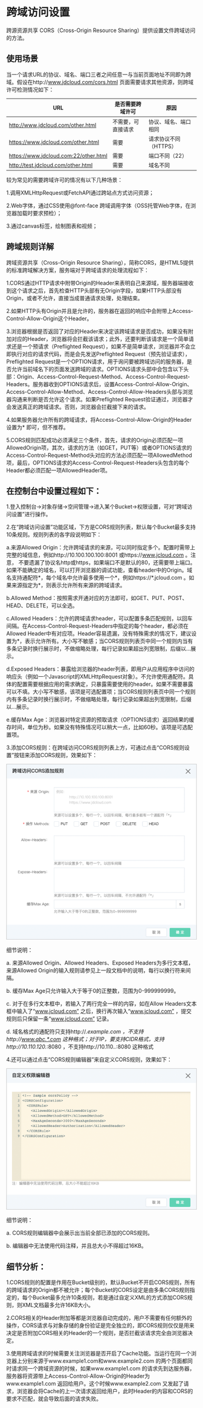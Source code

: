 # 跨域访问设置

跨源资源共享 CORS（Cross-Origin Resource Sharing）提供设置文件跨域访问的方法。

## 使用场景 

当一个请求URL的协议、域名、端口三者之间任意一与当前页面地址不同即为跨域。假设在http://www.jdcloud.com/cors.html 页面需要请求其他资源，则跨域许可检测情况如下：

URL|是否需要跨域许可|原因
--|--|--
http://www.jdcloud.com/other.html |不需要，可直接请求|协议、域名、端口相同
https://www.jdcloud.com/other.html |需要|请求协议不同（HTTPS）
https://www.jdcloud.com:22/other.html |需要|端口不同（22）
http://test.jdcloud.com/other.html |需要|域名不同

较为常见的需要跨域许可的情况有以下几种场景：

1.调用XMLHttpRequest或FetchAPI通过跨站点方式访问资源；

2.Web字体，通过CSS使用@font-face 跨域调用字体（OSS托管Web字体，在浏览器加载时要求预检）；

3.通过canvas标签，绘制图表和视频；

## 跨域规则详解

跨域资源共享（Cross-Origin Resource Sharing），简称CORS，是HTML5提供的标准跨域解决方案，服务端对于跨域请求的处理流程如下：

1.CORS通过HTTP请求中附带Origin的Header来表明自己来源域，服务器端接收到这个请求之后，首先检查HTTP头部有无Origin字段，如果HTTP头部没有Origin，或者不允许，直接当成普通请求处理，处理结束。

2.如果HTTP头有Origin并且是允许的，服务器在返回的响应中会附带上Access-Control-Allow-Origin这个Header。

3.浏览器根据是否返回了对应的Header来决定该跨域请求是否成功，如果没有附加对应的Header，浏览器将会拦截该请求；此外，还要判断该请求是一个简单请求还是一个预请求（Preflighted Request），如果不是简单请求，浏览器并不会立即执行对应的请求代码，而是会先发送Preflighted Request（预先验证请求），Preflighted Request是一个OPTION请求，用于询问要被跨域访问的服务器，是否允许当前域名下的页面发送跨域的请求。OPTIONS请求头部中会包含以下头部：Origin、Access-Control-Request-Method、Access-Control-Request-Headers。服务器收到OPTIONS请求后，设置Access-Control-Allow-Origin、Access-Control-Allow-Method、Access-Control-Allow-Headers头部与浏览器沟通来判断是否允许这个请求。如果Preflighted Request验证通过，浏览器才会发送真正的跨域请求。否则，浏览器会拦截接下来的请求。

4.如果服务器允许所有的跨域请求，将Access-Control-Allow-Origin的Header设置为* 即可，但不推荐。

5.CORS规则匹配成功必须满足三个条件，首先，请求的Origin必须匹配一项AllowedOrigin项，其次，请求的方法（如GET，PUT等）或者OPTIONS请求的Access-Control-Request-Method头对应的方法必须匹配一项AllowedMethod项，最后，OPTIONS请求的Access-Control-Request-Headers头包含的每个Header都必须匹配一项AllowedHeader项。

## 在控制台中设置过程如下：

1.登入控制台->对象存储->空间管理->进入某个Bucket->权限设置，可对“跨域访问设置”进行操作。

2.在“跨域访问设置”功能区域，下方是CORS规则列表，默认每个Bucket最多支持10条规则。规则列表的各字段说明如下：

a.来源Allowed Origin：允许跨域请求的来源，可以同时指定多个。配置时需带上完整的域信息，例如http://10.100.100.100:8001 或https://www.jcloud.com 。注意， 不要遗漏了协议名http或https，如果端口不是默认的80，还需要带上端口。如果不能确定的域名，可以打开浏览器的调试功能，查看header中的Origin。域名支持通配符\*，每个域名中允许最多使用一个\*，例如https://\*.jcloud.com 。如果来源指定为\*，则表示允许所有来源的跨域请求。

b.Allowed Method：按照需求开通对应的方法即可，如GET、PUT、POST、HEAD、DELETE，可以全选。

c.Allowed Headers：允许的跨域请求header，可以配置多条匹配规则，以回车间隔。在Access-Control-Request-Headers中指定的每个header，都必须在Allowed Header中有对应项。Header容易遗漏，没有特殊需求的情况下，建议设置为*，表示允许所有。大小写不敏感；当CORS规则列表页中同一个规则内当有多条记录时换行展示时，不做缩略处理，每行记录如果超出列宽限制，后缀以...展示。

d.Exposed Headers：暴露给浏览器的header列表，即用户从应用程序中访问的响应头（例如一个Javascript的XMLHttpRequest对象）。不允许使用通配符。具体的配置需要根据应用的需求确定，只暴露需要使用的header。如果不需要暴露可以不填。大小写不敏感，该项是可选配置项；当CORS规则列表页中同一个规则内有多条记录时换行展示时，不做缩略处理，每行记录如果超出列宽限制，后缀以...展示。

e.缓存Max Age：浏览器对特定资源的预取请求（OPTIONS请求）返回结果的缓存时间，单位为秒。如果没有特殊情况可以稍大一点，比如60秒。该项是可选配置项。

3.添加CORS规则：在跨域访问CORS规则列表上方，可通过点击“CORS规则设置”按钮来添加CORS规则，效果如下：

![添加CORS规则](../../../../../image/Object-Storage-Service/OSS-038.png)

细节说明：

a. 来源Allowed Origin、Allowed Headers、Exposed Headers为多行文本框，来源Allowed Origin的输入规则请参见上一段文档中的说明，每行以换行符来间隔。

b. 缓存Max Age只允许输入大于等于0的正整数，范围为0-999999999。

c. 对于在多行文本框中，若输入了两行完全一样的内容，如在Allow Headers文本框中输入了“www.jcloud.com” 之后，换行再次输入“www.jcloud.com” ，提交规则后只保留一条“www.jcloud.com” 记录。

d. 域名格式的通配符只支持http://*.example.com ，不支持http://www.abc.*.com 这种格式；对于IP，要支持CIDR格式，支持http://10.110.120.*:8080 ，不支持http://10.110.*.*:8080 这种格式

4.还可以通过点击“CORS规则编辑器”来自定义CORS规则，效果如下：

![添加CORS规则](../../../../../image/Object-Storage-Service/OSS-039.png)

细节说明：

a. CORS规则编辑器中会展示出当前全部已添加的CORS规则。

b. 编辑器中无法使用代码注释，并且总大小不得超过16KB。

## 细节分析：

1.CORS规则的配置是作用在Bucket级别的，默认Bucket不开启CORS规则，所有的跨域请求的Origin都不被允许；每个Bucket的CORS设定是由多条CORS规则指定的，每个Bucket最多允许10条规则，若是通过自定义XML的方式添加CORS规则，则XML文档最多允许16KB大小。

2.CORS相关的Header附加等都是浏览器自动完成的，用户不需要有任何额外的操作，CORS请求与对象存储的身份验证是完全独立的，即CORS规则仅仅是用来决定是否附加CORS相关的Header的一个规则，是否拦截该请求完全由浏览器决定。

3.使用跨域请求的时候需要关注浏览器是否开启了Cache功能。当运行在同一个浏览器上分别来源于www.example1.com和www.example2.com 的两个页面都同时请求同一个跨域资源的时候，如果www.example1.com 的请求先到达服务器，服务器将资源带上Access-Control-Allow-Origin的Header为www.example1.com 返回给用户。这个时候www.example2.com 又发起了请求，浏览器会将Cache的上一次请求返回给用户，此时Header的内容和CORS的要求不匹配，就会导致后面的请求失败。
